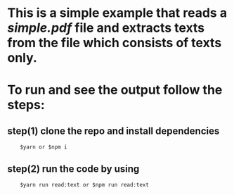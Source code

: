 # This is a simple example that reads a *simple.pdf* file and extracts texts from the file which consists of texts only. 

# To run and see the output follow the steps:
## step(1) clone the repo and install dependencies
        $yarn or $npm i
## step(2) run the code by using 
        $yarn run read:text or $npm run read:text